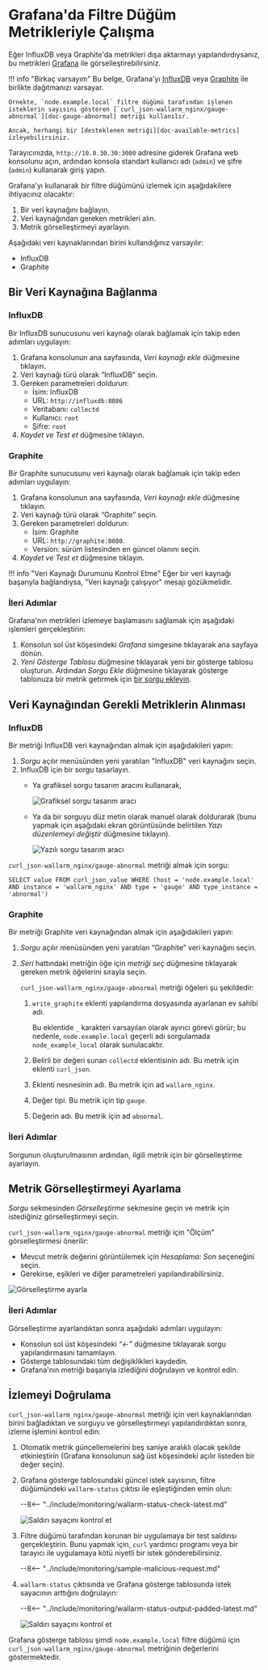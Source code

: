 [img-influxdb-query-graphical]:     ../../images/monitoring/grafana-influx-1.png
[img-influxdb-query-plaintext]:     ../../images/monitoring/grafana-influx-2.png
[img-query-visualization]:          ../../images/monitoring/grafana-query-visualization.png
[img-grafana-0-attacks]:            ../../images/monitoring/grafana-0-attacks.png
[img-grafana-16-attacks]:           ../../images/monitoring/grafana-16-attacks.png

[link-grafana]:                     https://grafana.com/

[doc-network-plugin-influxdb]:      network-plugin-influxdb.md
[doc-network-plugin-graphite]:      write-plugin-graphite.md
[doc-gauge-abnormal]:                available-metrics.md#number-of-requests
[doc-available-metrics]:            available-metrics.md

[anchor-query]:                     #fetching-the-required-metrics-from-the-data-source
[anchor-verify-monitoring]:         #verifying-monitoring

# Grafana'da Filtre Düğüm Metrikleriyle Çalışma

Eğer InfluxDB veya Graphite'da metrikleri dışa aktarmayı yapılandırdıysanız, bu metrikleri [Grafana][link-grafana] ile görselleştirebilirsiniz. 

!!! info "Birkaç varsayım"
    Bu belge, Grafana'yı [InfluxDB][doc-network-plugin-influxdb] veya [Graphite][doc-network-plugin-graphite] ile birlikte dağıtmanızı varsayar.
    
    Örnekte, `node.example.local` filtre düğümü tarafından işlenen isteklerin sayısını gösteren [`curl_json-wallarm_nginx/gauge-abnormal`][doc-gauge-abnormal] metriği kullanılır.
    
    Ancak, herhangi bir [desteklenen metriği][doc-available-metrics] izleyebilirsiniz.

Tarayıcınızda, `http://10.0.30.30:3000` adresine giderek Grafana web konsolunu açın, ardından konsola standart kullanıcı adı (`admin`) ve şifre (`admin`) kullanarak giriş yapın.

Grafana'yı kullanarak bir filtre düğümünü izlemek için aşağıdakilere ihtiyacınız olacaktır:
1.  Bir veri kaynağını bağlayın.
2.  Veri kaynağından gereken metrikleri alın.
3.  Metrik görselleştirmeyi ayarlayın.

Aşağıdaki veri kaynaklarından birini kullandığınız varsayılır:
*   InfluxDB
*   Graphite

##  Bir Veri Kaynağına Bağlanma

### InfluxDB

Bir InfluxDB sunucusunu veri kaynağı olarak bağlamak için takip eden adımları uygulayın:
1.  Grafana konsolunun ana sayfasında, *Veri kaynağı ekle* düğmesine tıklayın.
2.  Veri kaynağı türü olarak “InfluxDB” seçin.
3.  Gereken parametreleri doldurun:
    *   İsim: InfluxDB
    *   URL: `http://influxdb:8086`
    *   Veritabanı: `collectd`
    *   Kullanıcı: `root`
    *   Şifre: `root`
4.  *Kaydet ve Test et* düğmesine tıklayın.

### Graphite

Bir Graphite sunucusunu veri kaynağı olarak bağlamak için takip eden adımları uygulayın:
1.  Grafana konsolunun ana sayfasında, *Veri kaynağı ekle* düğmesine tıklayın.
2.  Veri kaynağı türü olarak “Graphite” seçin.
3.  Gereken parametreleri doldurun:
    *   İsim: Graphite
    *   URL: `http://graphite:8080`.
    *   Version: sürüm listesinden en güncel olanını seçin.
4.  *Kaydet ve Test et* düğmesine tıklayın.

!!! info "Veri Kaynağı Durumunu Kontrol Etme"
    Eğer bir veri kaynağı başarıyla bağlandıysa, "Veri kaynağı çalışıyor" mesajı gözükmelidir.

### İleri Adımlar

Grafana'nın metrikleri izlemeye başlamasını sağlamak için aşağıdaki işlemleri gerçekleştirin:
1.  Konsolun sol üst köşesindeki *Grafana* simgesine tıklayarak ana sayfaya dönün.
2.  *Yeni Gösterge Tablosu* düğmesine tıklayarak yeni bir gösterge tablosu oluşturun. Ardından *Sorgu Ekle* düğmesine tıklayarak gösterge tablonuza bir metrik getirmek için [bir sorgu ekleyin][anchor-query].

##  Veri Kaynağından Gerekli Metriklerin Alınması

### InfluxDB

Bir metriği InfluxDB veri kaynağından almak için aşağıdakileri yapın:
1.  *Sorgu* açılır menüsünden yeni yaratılan "InfluxDB" veri kaynağını seçin.
2.  InfluxDB için bir sorgu tasarlayın.
    *   Ya grafiksel sorgu tasarım aracını kullanarak,

        ![Grafiksel sorgu tasarım aracı][img-influxdb-query-graphical]

    *   Ya da bir sorguyu düz metin olarak manuel olarak doldurarak (bunu yapmak için aşağıdaki ekran görüntüsünde belirtilen *Yazı düzenlemeyi değiştir* düğmesine tıklayın).

        ![Yazılı sorgu tasarım aracı][img-influxdb-query-plaintext]


`curl_json-wallarm_nginx/gauge-abnormal` metriği almak için sorgu:
```
SELECT value FROM curl_json_value WHERE (host = 'node.example.local' AND instance = 'wallarm_nginx' AND type = 'gauge' AND type_instance = 'abnormal')    
```

### Graphite

Bir metriği Graphite veri kaynağından almak için aşağıdakileri yapın: 

1.  *Sorgu* açılır menüsünden yeni yaratılan “Graphite” veri kaynağını seçin.
2.  *Seri* hattındaki metriğin öğe için *metriği seç* düğmesine tıklayarak gereken metrik öğelerini sırayla seçin. 

    `curl_json-wallarm_nginx/gauge-abnormal` metriği öğeleri şu şekildedir:

    1.  `write_graphite` eklenti yapılandırma dosyasında ayarlanan ev sahibi adı.

        Bu eklentide `_` karakteri varsayılan olarak ayırıcı görevi görür; bu nedenle, `node.example.local` geçerli adı sorgulamada `node_example_local` olarak sunulacaktır.
        
    2.  Belirli bir değeri sunan `collectd` eklentisinin adı. Bu metrik için eklenti `curl_json`.
    3.  Eklenti nesnesinin adı. Bu metrik için ad `wallarm_nginx`.
    4.  Değer tipi. Bu metrik için tip `gauge`.
    5.  Değerin adı. Bu metrik için ad `abnormal`.


### İleri Adımlar

Sorgunun oluşturulmasının ardından, ilgili metrik için bir görselleştirme ayarlayın.

##  Metrik Görselleştirmeyi Ayarlama

*Sorgu* sekmesinden *Görselleştirme* sekmesine geçin ve metrik için istediğiniz görselleştirmeyi seçin.

`curl_json-wallarm_nginx/gauge-abnormal` metriği için "Ölçüm" görselleştirmesi önerilir:
*   Mevcut metrik değerini görüntülemek için *Hesaplama: Son* seçeneğini seçin.
*   Gerekirse, eşikleri ve diğer parametreleri yapılandırabilirsiniz.

![Görselleştirme ayarla][img-query-visualization]

### İleri Adımlar

Görselleştirme ayarlandıktan sonra aşağıdaki adımları uygulayın:
*   Konsolun sol üst köşesindeki *“←”* düğmesine tıklayarak sorgu yapılandırmasını tamamlayın.
*   Gösterge tablosundaki tüm değişiklikleri kaydedin. 
*   Grafana'nın metriği başarıyla izlediğini doğrulayın ve kontrol edin.

##  İzlemeyi Doğrulama

`curl_json-wallarm_nginx/gauge-abnormal` metriği için veri kaynaklarından birini bağladıktan ve sorguyu ve görselleştirmeyi yapılandırdıktan sonra, izleme işlemini kontrol edin: 
1.  Otomatik metrik güncellemelerini beş saniye aralıklı olacak şekilde etkinleştirin (Grafana konsolunun sağ üst köşesindeki açılır listeden bir değer seçin).
2.  Grafana gösterge tablosundaki güncel istek sayısının, filtre düğümündeki `wallarm-status` çıktısı ile eşleştiğinden emin olun:

    --8<-- "../include/monitoring/wallarm-status-check-latest.md"
    
    ![Saldırı sayaçını kontrol et][img-grafana-0-attacks]
    
3.  Filtre düğümü tarafından korunan bir uygulamaya bir test saldırısı gerçekleştirin. Bunu yapmak için, `curl` yardımcı programı veya bir tarayıcı ile uygulamaya kötü niyetli bir istek gönderebilirsiniz.

    --8<-- "../include/monitoring/sample-malicious-request.md"
    
4.  `wallarm-status` çıktısında ve Grafana gösterge tablosunda istek sayacının arttığını doğrulayın:

    --8<-- "../include/monitoring/wallarm-status-output-padded-latest.md"

    ![Saldırı sayaçını kontrol et][img-grafana-16-attacks]

Grafana gösterge tablosu şimdi `node.example.local` filtre düğümü için `curl_json-wallarm_nginx/gauge-abnormal` metriğinin değerlerini göstermektedir.